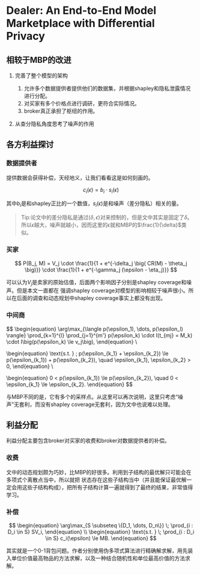 # Dealer: An End-to-End Model Marketplace with Differential Privacy

## 相较于MBP的改进

1. 完善了整个模型的架构
    1. 允许多个数据提供者提供他们的数据集，并根据shapley和隐私泄露情况进行分配。
    2. 对买家有多个价格点进行调研，更符合实际情况。
    3. broker真正承担了枢纽的作用。

2. 从查分隐私角度思考了噪声的作用

## 各方利益探讨

### 数据提供者

提供数据会获得补偿，天经地义，让我们看看这是如何刻画的。

$$
c_i(\epsilon) = b_i \cdot s_i(\epsilon)
$$

其中$b_i$是和shapley正比的一个数值，$s_i(\epsilon)$是和噪声（差分隐私）相关的量。

> Tip:论文中的差分隐私是通过$(\delta,\epsilon)$对来控制的，但是文中其实是固定了$\delta$。所以$\epsilon$越大，噪声就越小，因而这里的$\epsilon$就和MBP的$\frac{1}{\delta}$类似。

### 买家

$$
P(B_j, M) = V_j \cdot 
\frac{1}{1 + e^{-\delta_j \big( CR(M) - \theta_j \big)}} \cdot
\frac{1}{1 + e^{-\gamma_j (\epsilon - \eta_j)}}
$$

可以认为$V_j$是卖家的原始估值，后面两个影响因子分别是shapley coverage和噪声。但是本文一直都在
强调shapley coverage对模型的影响相较于噪声很小。所以在后面的调查和动态规划中shapley coverage事实上都没有出现。

### 中间商
$$
\begin{equation}
\arg\max_{\langle p(\epsilon_1), \dots, p(\epsilon_l) \rangle} 
\prod_{k=1}^{l} \prod_{j=1}^{m'} 
p(\epsilon_k) \cdot I(t_{mj} = M_k) \cdot I\big(p(\epsilon_k) \le v_j\big),
\end{equation}
\\ 

\begin{equation}
\text{s.t. } \; p(\epsilon_{k_1} + \epsilon_{k_2}) \le p(\epsilon_{k_1}) + p(\epsilon_{k_2}), 
\quad \epsilon_{k_1}, \epsilon_{k_2} > 0,
\end{equation}
\\

\begin{equation}
0 < p(\epsilon_{k_1}) \le p(\epsilon_{k_2}), 
\quad 0 < \epsilon_{k_1} \le \epsilon_{k_2}.
\end{equation}
$$

与MBP不同的是，它有多个的采样点。从这里可以再次说明，这里只考虑“噪声”无套利，而没有shapley coverage无套利，因为文中也说难以处理。


## 利益分配

利益分配主要包含broker对买家的收费和broker对数据提供者的补偿。

### 收费

文中的动态规划颇为巧妙，比MBP的好很多。利用到子结构的最优解只可能会在多项式个离散点当中，所以就把
状态存在这些子结构当中（并且能保证最优解一定会用这些子结构构成），把所有子结构计算一遍就得到了最终的结果，非常值得学习。

### 补偿


$$
\begin{equation}
\arg\max_{S \subseteq \{D_1, \dots, D_n\}} \;
\prod_{i : D_i \in S} SV_i,
\end{equation}
\\
\begin{equation}
\text{s.t. } \; \prod_{i : D_i \in S} c_i(\epsilon) \le MB.
\end{equation}
$$

其实就是一个0-1背包问题。作者分别使用伪多项式算法进行精确解求解，用先装入单位价值最高物品的方法求解，以及一种结合随机性和单位最高价值的方法求解。
